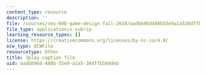 ```yaml
---
content_type: resource
description: ''
file: /courses/cms-608-game-design-fall-2010/aadbb96d488b55e9a1a538dffb58ddeb_68561.vtt
file_type: application/x-subrip
learning_resource_types: []
license: https://creativecommons.org/licenses/by-nc-sa/4.0/
ocw_type: OCWFile
resourcetype: Other
title: 3play caption file
uid: aadbb96d-488b-55e9-a1a5-38dffb58ddeb
---
```


